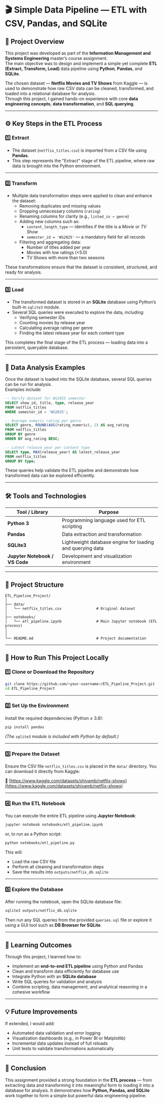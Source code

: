 # 🎬 Simple Data Pipeline — ETL with CSV, Pandas, and SQLite

## 📘 Project Overview

This project was developed as part of the **Information Management and Systems Engineering** master’s course assignment.  
The main objective was to design and implement a simple yet complete **ETL (Extract, Transform, Load)** data pipeline using **Python**, **Pandas**, and **SQLite**.

The chosen dataset — **Netflix Movies and TV Shows** from Kaggle — is used to demonstrate how raw CSV data can be cleaned, transformed, and loaded into a relational database for analysis.  
Through this project, I gained hands-on experience with core **data engineering concepts**, **data transformation**, and **SQL querying**.

---

## ⚙️ Key Steps in the ETL Process

### 1️⃣ **Extract**

* The dataset (`netflix_titles.csv`) is imported from a CSV file using **Pandas**.
* This step represents the "Extract" stage of the ETL pipeline, where raw data is brought into the Python environment.

---

### 2️⃣ **Transform**

* Multiple data transformation steps were applied to clean and enhance the dataset:
  - Removing duplicates and missing values  
  - Dropping unnecessary columns (`rating`)  
  - Renaming columns for clarity (e.g., `listed_in → genre`)  
  - Adding new columns such as:
    - `content_length_type` — identifies if the title is a *Movie* or *TV Show*  
    - `semester_id = 'WS2025'` — a mandatory field for all records  
  - Filtering and aggregating data:
    - Number of titles added per year  
    - Movies with low ratings (<5.0)  
    - TV Shows with more than two seasons  

These transformations ensure that the dataset is consistent, structured, and ready for analysis.

---

### 3️⃣ **Load**

* The transformed dataset is stored in an **SQLite** database using Python’s built-in `sqlite3` module.
* Several SQL queries were executed to explore the data, including:
  - Verifying semester IDs  
  - Counting movies by release year  
  - Calculating average rating per genre  
  - Finding the latest release year for each content type  

This completes the final stage of the ETL process — loading data into a persistent, queryable database.

---

## 🧠 Data Analysis Examples

Once the dataset is loaded into the SQLite database, several SQL queries can be run for analysis.  
Examples include:

```sql
-- Verify dataset for WS2025 semester
SELECT show_id, title, type, release_year
FROM netflix_titles
WHERE semester_id = 'WS2025';

-- Average numeric rating per genre
SELECT genre, ROUND(AVG(rating_numeric), 2) AS avg_rating
FROM netflix_titles
GROUP BY genre
ORDER BY avg_rating DESC;

-- Latest release year per content type
SELECT type, MAX(release_year) AS latest_release_year
FROM netflix_titles
GROUP BY type;
````

These queries help validate the ETL pipeline and demonstrate how transformed data can be explored efficiently.

---

## 🛠️ Tools and Technologies

| Tool / Library                 | Purpose                                                   |
| ------------------------------ | --------------------------------------------------------- |
| **Python 3**                   | Programming language used for ETL scripting               |
| **Pandas**                     | Data extraction and transformation                        |
| **SQLite3**                    | Lightweight database engine for loading and querying data |
| **Jupyter Notebook / VS Code** | Development and visualization environment                 |

---

## 📂 Project Structure

```
ETL_Pipeline_Project/
│
├── data/
│   └── netflix_titles.csv                # Original dataset
│
├── notebooks/
│   └── etl_pipeline.ipynb                # Main Jupyter notebook (ETL process)
│
│
└── README.md                             # Project documentation
```

---

## 🚀 How to Run This Project Locally

### 1️⃣ **Clone or Download the Repository**

```bash
git clone https://github.com/<your-username>/ETL_Pipeline_Project.git
cd ETL_Pipeline_Project
```

---

### 2️⃣ **Set Up the Environment**

Install the required dependencies (Python ≥ 3.8):

```bash
pip install pandas
```

*(The `sqlite3` module is included with Python by default.)*

---

### 3️⃣ **Prepare the Dataset**

Ensure the CSV file `netflix_titles.csv` is placed in the `data/` directory.
You can download it directly from Kaggle:

🔗 [https://www.kaggle.com/datasets/shivamb/netflix-shows](https://www.kaggle.com/datasets/shivamb/netflix-shows)

---

### 4️⃣ **Run the ETL Notebook**

You can execute the entire ETL pipeline using **Jupyter Notebook**:

```bash
jupyter notebook notebooks/etl_pipeline.ipynb
```

or, to run as a Python script:

```bash
python notebooks/etl_pipeline.py
```

This will:

* Load the raw CSV file
* Perform all cleaning and transformation steps
* Save the results into `outputs/netflix_db.sqlite`

---

### 5️⃣ **Explore the Database**

After running the notebook, open the SQLite database file:

```bash
sqlite3 outputs/netflix_db.sqlite
```

Then run any SQL queries from the provided `queries.sql` file or explore it using a GUI tool such as **DB Browser for SQLite**.

---

## 🎯 Learning Outcomes

Through this project, I learned how to:

* Implement an **end-to-end ETL pipeline** using Python and Pandas
* Clean and transform data efficiently for database use
* Integrate Python with an **SQLite database**
* Write SQL queries for validation and analysis
* Combine scripting, data management, and analytical reasoning in a cohesive workflow

---

## 💡 Future Improvements

If extended, I would add:

* Automated data validation and error logging
* Visualization dashboards (e.g., in Power BI or Matplotlib)
* Incremental data updates instead of full reloads
* Unit tests to validate transformations automatically

---

## 🏁 Conclusion

This assignment provided a strong foundation in the **ETL process** — from extracting data and transforming it into meaningful form to loading it into a database for analysis.
It demonstrates how **Python, Pandas, and SQLite** work together to form a simple but powerful data engineering pipeline.
